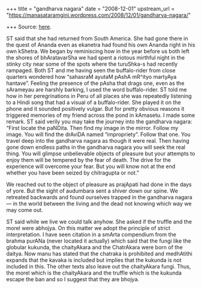 +++
title = "gandharva nagara"
date = "2008-12-01"
upstream_url = "https://manasataramgini.wordpress.com/2008/12/01/gandharva-nagara/"

+++
Source: [here](https://manasataramgini.wordpress.com/2008/12/01/gandharva-nagara/).

ST said that she had returned from South America. She had gone there in the quest of Ananda even as ekanetra had found his own Ananda right in his own kShetra. We began by reminiscing how in the year before us both left the shores of bhAratavarSha we had spent a riotous mirthful night in the stinky city near some of the spots where the turuShka-s had recently rampaged. Both ST and me having seen the buffalo-rider from close quarters wondered how “sahasraM ayutaM pAshA mR^ityo martyAya hantave”. Feeling the presence of the pAsha that drags one, even as the sArameyau are harshly barking, I used the word buffalo-rider. ST told me how in her peregrinations in Peru of all places she was repeatedly listening to a Hindi song that had a visual of a buffalo-rider. She played it on the phone and it sounded positively vulgar. But for pretty obvious reasons it triggered memories of my friend across the pond in kAmasetu. I made some remark. ST said verily you may take the journey into the gandharva nagara: “First locate the paNDita. Then find my image in the mirror. Follow my image. You will find the drAviDA named “impropriety”. Follow that one. You travel deep into the gandharva nagara as though it were real. Then having gone down endless paths in the gandharva nagara you will seek the real thing. You will glimpse unbelievable objects of pleasure but your attempts to enjoy them will be tempered by the fear of death. The drive for the experience will overcome your fear. But you will know not at the end whether you have been seized by chitragupta or not.”

We reached out to the object of pleasure as prajApati had done in the days of yore. But the sight of audumbara sent a shiver down our spine. We retreated backwards and found ourselves trapped in the gandharva nagara — in the world between the living and the dead not knowing which way we may come out.

ST said while we live we could talk anyhow. She asked if the truffle and the morel were abhojya. On this matter we adopt the principle of strict interpretation. I have seen citation in a smArta compendium from the brahma purANa (never located it actually) which said that the fungi like the globular kukunda, the chaityAkara and the ChatrAkara were born of the daitya. Now manu has stated that the chatraka is prohibited and medhAtithi expands that the kavaka is included but implies that the kukunda is not included in this. The other texts also leave out the chaityAkara fungi. Thus, the morel which is the chaityAkara and the truffle which is the kukunda escape the ban and so I suggest that they are bhojya.

